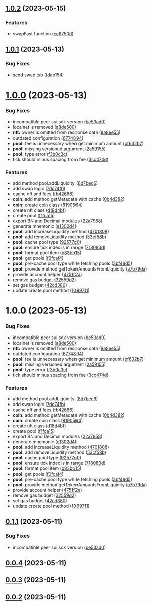 

## [1.0.2](https://github.com/coccoinomane/turbos-clmm-sdk/compare/1.0.1...1.0.2) (2023-05-15)


### Features

* swapFast function ([ce6750d](https://github.com/coccoinomane/turbos-clmm-sdk/commit/ce6750d9a0b75dd4a210528f5ef5dd0690d74d41))

## [1.0.1](https://github.com/coccoinomane/turbos-clmm-sdk/compare/1.0.0...1.0.0) (2023-05-13)


### Bug Fixes

* send swap txb ([fdab154](https://github.com/coccoinomane/turbos-clmm-sdk/commit/fdab15432a99cddbf4a8057ba5ce1f462c2facdb))



# [1.0.0](https://github.com/coccoinomane/turbos-clmm-sdk/compare/f1fca15f2db8833d537fa24da5c560b6a8dd2cad...1.0.0) (2023-05-13)


### Bug Fixes

* incompatible peer sui sdk version ([be53ad0](https://github.com/coccoinomane/turbos-clmm-sdk/commit/be53ad07aa5b5fc83c39aafa8dbef869e930834e))
* localnet is removed ([a8de500](https://github.com/coccoinomane/turbos-clmm-sdk/commit/a8de500132506d5d36a3a8c649ef93b6b590794f))
* **nft:** owner is omitted from response data ([8a8ee55](https://github.com/coccoinomane/turbos-clmm-sdk/commit/8a8ee55da6db46ef766d5b52d0abd045641141be))
* outdated configuration ([6774894](https://github.com/coccoinomane/turbos-clmm-sdk/commit/6774894eb21a4deccc26670252919109e80cc4ed))
* **pool:** fee is unnecessary when get minimum amount ([bf632b7](https://github.com/coccoinomane/turbos-clmm-sdk/commit/bf632b78c7d95ea7fb196ba79bd54849ef7b05f4))
* **pool:** missing versioned argument ([2a59155](https://github.com/coccoinomane/turbos-clmm-sdk/commit/2a591551421533c7c007b26dc29c57df1ec62fd7))
* **pool:** type error ([f3b0c3c](https://github.com/coccoinomane/turbos-clmm-sdk/commit/f3b0c3cdd543cdb094b9c1ac7b1ac94349dfa38d))
* tick should minus spacing from fee ([3cc474d](https://github.com/coccoinomane/turbos-clmm-sdk/commit/3cc474d94a136a5d1786150ae34f2f7842d41ec9))


### Features

* add method pool.addLiquidity ([8d7bec6](https://github.com/coccoinomane/turbos-clmm-sdk/commit/8d7bec655fb1557eaebec420f0e3e7dd0d0c65ae))
* add swap logic ([7dc74fb](https://github.com/coccoinomane/turbos-clmm-sdk/commit/7dc74fbabca35fa1cdbec1a992d869260d063e1d))
* cache nft and fees ([fb42666](https://github.com/coccoinomane/turbos-clmm-sdk/commit/fb42666e0ad9be17f79c8e366a45a1b274842892))
* **coin:** add method getMetadata with cache ([0b4d382](https://github.com/coccoinomane/turbos-clmm-sdk/commit/0b4d38207652cad51fee39bfdc829146d536e51c))
* **coin:** create coin class ([8190564](https://github.com/coccoinomane/turbos-clmm-sdk/commit/8190564834aefba22d64e700af5abb3113045b53))
* create nft class ([d18d4bf](https://github.com/coccoinomane/turbos-clmm-sdk/commit/d18d4bff0f128bfa6dc3fd42208ab444e4c69aa0))
* create pool ([f1fca15](https://github.com/coccoinomane/turbos-clmm-sdk/commit/f1fca15f2db8833d537fa24da5c560b6a8dd2cad))
* export BN and Decimal modules ([22a7958](https://github.com/coccoinomane/turbos-clmm-sdk/commit/22a79582232868983d2fadbd59c8394d1f167097))
* generate mnemonic ([e1302d4](https://github.com/coccoinomane/turbos-clmm-sdk/commit/e1302d4fe982a10a0bbe5e30322a17ff4e20b4da))
* **pool:** add increaseLiquidity method ([4701808](https://github.com/coccoinomane/turbos-clmm-sdk/commit/47018088e241b5f900b6d361f82ebfa9b2aafca8))
* **pool:** add removeLiquidity method ([53cf58b](https://github.com/coccoinomane/turbos-clmm-sdk/commit/53cf58b0823708f47473d0e1e898a22ae3bc37ab))
* **pool:** cache pool type ([92577c0](https://github.com/coccoinomane/turbos-clmm-sdk/commit/92577c0e69701670b0661ec0e29451453f6eefaa))
* **pool:** ensure tick index is in range ([718083d](https://github.com/coccoinomane/turbos-clmm-sdk/commit/718083dcb9f2faf4af584693601c48d5c2c6fc7d))
* **pool:** format pool item ([b83bb15](https://github.com/coccoinomane/turbos-clmm-sdk/commit/b83bb15afb9fbbfcc535e341cd35efa54ef3e7f4))
* **pool:** get pools ([f0fcaf4](https://github.com/coccoinomane/turbos-clmm-sdk/commit/f0fcaf4cbf1ef13b4e7df497551e5896149a9911))
* **pool:** pre-cache pool type while fetching pools ([3bf48d5](https://github.com/coccoinomane/turbos-clmm-sdk/commit/3bf48d58489d2a283e155dfda9c5b200af46aa8c))
* **pool:** provide method getTokenAmountsFromLiquidity ([a7b79da](https://github.com/coccoinomane/turbos-clmm-sdk/commit/a7b79da275e6eccf20f6da54424030c2ec09357e))
* provide account helper ([4751f2a](https://github.com/coccoinomane/turbos-clmm-sdk/commit/4751f2a83451b0c2c70925ad2f206b9f49922abf))
* remove gas budget ([32559d2](https://github.com/coccoinomane/turbos-clmm-sdk/commit/32559d29b710fea22706b24e02b311d142056bba))
* set gas budget ([42cd380](https://github.com/coccoinomane/turbos-clmm-sdk/commit/42cd3808180e78bbabda838c5193f0ceb1a90cda))
* update create pool method ([1099711](https://github.com/coccoinomane/turbos-clmm-sdk/commit/10997116526b2dafc0f3bba69d3de140e88e7754))

# 1.0.0 (2023-05-13)


### Bug Fixes

* incompatible peer sui sdk version ([be53ad0](https://github.com/coccoinomane/turbos-clmm-sdk/commit/be53ad07aa5b5fc83c39aafa8dbef869e930834e))
* localnet is removed ([a8de500](https://github.com/coccoinomane/turbos-clmm-sdk/commit/a8de500132506d5d36a3a8c649ef93b6b590794f))
* **nft:** owner is omitted from response data ([8a8ee55](https://github.com/coccoinomane/turbos-clmm-sdk/commit/8a8ee55da6db46ef766d5b52d0abd045641141be))
* outdated configuration ([6774894](https://github.com/coccoinomane/turbos-clmm-sdk/commit/6774894eb21a4deccc26670252919109e80cc4ed))
* **pool:** fee is unnecessary when get minimum amount ([bf632b7](https://github.com/coccoinomane/turbos-clmm-sdk/commit/bf632b78c7d95ea7fb196ba79bd54849ef7b05f4))
* **pool:** missing versioned argument ([2a59155](https://github.com/coccoinomane/turbos-clmm-sdk/commit/2a591551421533c7c007b26dc29c57df1ec62fd7))
* **pool:** type error ([f3b0c3c](https://github.com/coccoinomane/turbos-clmm-sdk/commit/f3b0c3cdd543cdb094b9c1ac7b1ac94349dfa38d))
* tick should minus spacing from fee ([3cc474d](https://github.com/coccoinomane/turbos-clmm-sdk/commit/3cc474d94a136a5d1786150ae34f2f7842d41ec9))


### Features

* add method pool.addLiquidity ([8d7bec6](https://github.com/coccoinomane/turbos-clmm-sdk/commit/8d7bec655fb1557eaebec420f0e3e7dd0d0c65ae))
* add swap logic ([7dc74fb](https://github.com/coccoinomane/turbos-clmm-sdk/commit/7dc74fbabca35fa1cdbec1a992d869260d063e1d))
* cache nft and fees ([fb42666](https://github.com/coccoinomane/turbos-clmm-sdk/commit/fb42666e0ad9be17f79c8e366a45a1b274842892))
* **coin:** add method getMetadata with cache ([0b4d382](https://github.com/coccoinomane/turbos-clmm-sdk/commit/0b4d38207652cad51fee39bfdc829146d536e51c))
* **coin:** create coin class ([8190564](https://github.com/coccoinomane/turbos-clmm-sdk/commit/8190564834aefba22d64e700af5abb3113045b53))
* create nft class ([d18d4bf](https://github.com/coccoinomane/turbos-clmm-sdk/commit/d18d4bff0f128bfa6dc3fd42208ab444e4c69aa0))
* create pool ([f1fca15](https://github.com/coccoinomane/turbos-clmm-sdk/commit/f1fca15f2db8833d537fa24da5c560b6a8dd2cad))
* export BN and Decimal modules ([22a7958](https://github.com/coccoinomane/turbos-clmm-sdk/commit/22a79582232868983d2fadbd59c8394d1f167097))
* generate mnemonic ([e1302d4](https://github.com/coccoinomane/turbos-clmm-sdk/commit/e1302d4fe982a10a0bbe5e30322a17ff4e20b4da))
* **pool:** add increaseLiquidity method ([4701808](https://github.com/coccoinomane/turbos-clmm-sdk/commit/47018088e241b5f900b6d361f82ebfa9b2aafca8))
* **pool:** add removeLiquidity method ([53cf58b](https://github.com/coccoinomane/turbos-clmm-sdk/commit/53cf58b0823708f47473d0e1e898a22ae3bc37ab))
* **pool:** cache pool type ([92577c0](https://github.com/coccoinomane/turbos-clmm-sdk/commit/92577c0e69701670b0661ec0e29451453f6eefaa))
* **pool:** ensure tick index is in range ([718083d](https://github.com/coccoinomane/turbos-clmm-sdk/commit/718083dcb9f2faf4af584693601c48d5c2c6fc7d))
* **pool:** format pool item ([b83bb15](https://github.com/coccoinomane/turbos-clmm-sdk/commit/b83bb15afb9fbbfcc535e341cd35efa54ef3e7f4))
* **pool:** get pools ([f0fcaf4](https://github.com/coccoinomane/turbos-clmm-sdk/commit/f0fcaf4cbf1ef13b4e7df497551e5896149a9911))
* **pool:** pre-cache pool type while fetching pools ([3bf48d5](https://github.com/coccoinomane/turbos-clmm-sdk/commit/3bf48d58489d2a283e155dfda9c5b200af46aa8c))
* **pool:** provide method getTokenAmountsFromLiquidity ([a7b79da](https://github.com/coccoinomane/turbos-clmm-sdk/commit/a7b79da275e6eccf20f6da54424030c2ec09357e))
* provide account helper ([4751f2a](https://github.com/coccoinomane/turbos-clmm-sdk/commit/4751f2a83451b0c2c70925ad2f206b9f49922abf))
* remove gas budget ([32559d2](https://github.com/coccoinomane/turbos-clmm-sdk/commit/32559d29b710fea22706b24e02b311d142056bba))
* set gas budget ([42cd380](https://github.com/coccoinomane/turbos-clmm-sdk/commit/42cd3808180e78bbabda838c5193f0ceb1a90cda))
* update create pool method ([1099711](https://github.com/coccoinomane/turbos-clmm-sdk/commit/10997116526b2dafc0f3bba69d3de140e88e7754))

## [0.1.1](https://github.com/turbos-finance/turbos-clmm-sdk/compare/0.0.4...0.1.1) (2023-05-11)


### Bug Fixes

* incompatible peer sui sdk version ([be53ad0](https://github.com/turbos-finance/turbos-clmm-sdk/commit/be53ad07aa5b5fc83c39aafa8dbef869e930834e))



## [0.0.4](https://github.com/turbos-finance/turbos-clmm-sdk/compare/0.0.3...0.0.4) (2023-05-11)

## [0.0.3](https://github.com/turbos-finance/turbos-clmm-sdk/compare/0.0.2...0.0.3) (2023-05-11)

## [0.0.2](https://github.com/turbos-finance/turbos-clmm-sdk/compare/0.0.0...0.0.2) (2023-05-11)